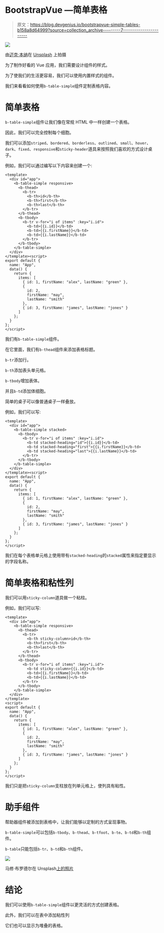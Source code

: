 # BootstrapVue —简单表格

> 原文：<https://blog.devgenius.io/bootstrapvue-simple-tables-b158a8d64999?source=collection_archive---------7----------------------->

![](img/11507186e155b48fb29abb2536699648.png)

由[迈克·本纳](https://unsplash.com/@mbenna?utm_source=medium&utm_medium=referral)在 [Unsplash](https://unsplash.com?utm_source=medium&utm_medium=referral) 上拍摄

为了制作好看的 Vue 应用，我们需要设计组件的样式。

为了使我们的生活更容易，我们可以使用内置样式的组件。

我们来看看如何使用`b-table-simple`组件定制表格内容。

# 简单表格

`b-table-simple`组件让我们像在常规 HTML 中一样创建一个表格。

因此，我们可以完全控制每个细胞。

我们可以添加`striped`、`bordered`、`borderless`、`outlined`、`small`、`hover`、`dark`、`fixed`、`responsive`和`sticky-header`道具来按照我们喜欢的方式设计桌子。

例如，我们可以通过编写以下内容来创建一个:

```
<template>
  <div id="app">
    <b-table-simple responsive>
      <b-thead>
        <b-tr>
          <b-th>id</b-th>
          <b-th>first</b-th>
          <b-th>last</b-th>
        </b-tr>
      </b-thead>
      <b-tbody>
        <b-tr v-for="i of items" :key="i.id">
          <b-td>{{i.id}}</b-td>
          <b-td>{{i.firstName}}</b-td>
          <b-td>{{i.lastName}}</b-td>
        </b-tr>
      </b-tbody>
    </b-table-simple>
  </div>
</template><script>
export default {
  name: "App",
  data() {
    return {
      items: [
        { id: 1, firstName: "alex", lastName: "green" },
        {
          id: 2,
          firstName: "may",
          lastName: "smith"
        },
        { id: 3, firstName: "james", lastName: "jones" }
      ]
    };
  }
};
</script>
```

我们有`b-table-simple`组件。

在它里面，我们有`b-thead`组件来添加表格标题。

`b-tr`添加行。

`b-th`添加表头单元格。

`b-tbody`增加表体。

并且`b-td`添加体细胞。

简单的桌子可以像普通桌子一样叠放。

例如，我们可以写:

```
<template>
  <div id="app">
    <b-table-simple stacked>
      <b-tbody>
        <b-tr v-for="i of items" :key="i.id">
          <b-td stacked-heading="id">{{i.id}}</b-td>
          <b-td stacked-heading="first">{{i.firstName}}</b-td>
          <b-td stacked-heading="last">{{i.lastName}}</b-td>
        </b-tr>
      </b-tbody>
    </b-table-simple>
  </div>
</template><script>
export default {
  name: "App",
  data() {
    return {
      items: [
        { id: 1, firstName: "alex", lastName: "green" },
        {
          id: 2,
          firstName: "may",
          lastName: "smith"
        },
        { id: 3, firstName: "james", lastName: "jones" }
      ]
    };
  }
};
</script>
```

我们在每个表格单元格上使用带有`stacked-heading`的`stacked`属性来指定要显示的字段名称。

# 简单表格和粘性列

我们可以用`sticky-column`道具做一个粘柱。

例如，我们可以写:

```
<template>
  <div id="app">
    <b-table-simple responsive>
      <b-thead>
        <b-tr>
          <b-th sticky-column>id</b-th>
          <b-th>first</b-th>
          <b-th>last</b-th>
        </b-tr>
      </b-thead>
      <b-tbody>
        <b-tr v-for="i of items" :key="i.id">
          <b-td sticky-column>{{i.id}}</b-td>
          <b-td>{{i.firstName}}</b-td>
          <b-td>{{i.lastName}}</b-td>
        </b-tr>
      </b-tbody>
    </b-table-simple>
  </div>
</template>
<script>
export default {
  name: "App",
  data() {
    return {
      items: [
        { id: 1, firstName: "alex", lastName: "green" },
        {
          id: 2,
          firstName: "may",
          lastName: "smith"
        },
        { id: 3, firstName: "james", lastName: "jones" }
      ]
    };
  }
};
</script>
```

我们只是把`sticky-column`支柱放在列单元格上，使列具有粘性。

# 助手组件

帮助器组件被添加到表格中，让我们能够以定制的方式呈现事物。

`b-table-simple`可以包括`b-tbody`、`b-thead`、`b-tfoot`、`b-te`、`b-td`和`b-th`组件。

`b-table`只能包括`b-tr`、`b-td`和`b-th`组件。

![](img/86e9de611621521d4f638a4fd7574d91.png)

马修·布罗德尔在 Unsplash[上的照片](https://unsplash.com?utm_source=medium&utm_medium=referral)

# 结论

我们可以使用`b-table-simple`组件以更灵活的方式创建表格。

此外，我们可以在表中添加粘性列

它们也可以显示为堆叠的表格。